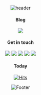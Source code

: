 <div align=center>

![header](https://capsule-render.vercel.app/api?type=waving&color=timeGradient&height=170&section=header&text=Welcome!&fontSize=50)


#### Blog     
    
<a href="https://hyerin6.github.io/"><img src="https://img.shields.io/badge/-Tech%20Blog-black?&style=square&link=%22https://hyerin6.github.io/"/></a>    
    
    
#### Get in touch    

<a href="mailto:dev.hyerin@gmail.com">
    <img src="https://img.shields.io/badge/Gmail-d14836?logo=Gmail&style=square&logoColor=white&link=dev.hyerin@gmail.com"/></a>
    
<a href="https://blog.naver.com/hyerin_0611">
    <img src="https://img.shields.io/badge/Blog-00C43B?logo=Naver&style=square&logoColor=white"/></a> 

<a href="https://www.instagram.com/photobyhyerin">
    <img src="https://img.shields.io/badge/Instagram-E4405F?style=square&logo=Instagram&logoColor=white&link=https://www.instagram.com/photobyhyerin"/></a> 

<a href="https://twitter.com/dev_hyerin">
    <img src="https://img.shields.io/badge/twitter-1DA1F2?style=square&logo=twitter&logoColor=white&link=https://twitter.com/dev_hyerin"/></a> 
    
<a href="https://github.com/hannapk">
    <img src="https://img.shields.io/badge/work%20account-black?style=square&logo=github&logoColor=white&link=https://github.com/hannapk"/></a> 
    
    
    
#### Today    
[![Hits](https://hits.seeyoufarm.com/api/count/incr/badge.svg?url=https%3A%2F%2Fgithub.com%2Fhyerin6&count_bg=black&title_bg=black&icon=github.svg&icon_color=%23FFFFFF&title=&edge_flat=false)](https://hits.seeyoufarm.com)


![Footer](https://capsule-render.vercel.app/api?type=waving&color=timeGradient&height=150&section=footer)
</div>
